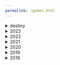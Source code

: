 ```yaml
---
permalink: /games.html
---
```


<details>
<summary>destiny</summary>

## first time I entered the tower - 2020.02.10

![](figs/d2/tower.jpg)

below are some raid's dayone screenshots

## Vault of Glass Dayone - 2021.05.23

![](figs/d2/vog/vog4.jpg)

## Vow of the Disciple Dayone - 2022.03.07

[![video](figs/d2/vod/screenshot.jpg "video")](https://www.bilibili.com/video/BV1ma411h7cJ/)

## Kings Fall - 2022.08.27

[![video](figs/d2/kf/oryx.jpg "video")](https://www.bilibili.com/video/BV1Ud4y1d7uK)

## Root of Nightmare - 2022.3.11

[![video](figs/d2/ron/emblem.JPG "video")](https://www.bilibili.com/video/BV1iv4y187cc)

</details>


<details>
<summary>2023</summary>

## God of War Ragnarök

![](figs/2023/gow5.jpg)

## Demon's Souls

[![video](figs/2023/dms.jpg "video")](https://www.bilibili.com/video/BV19b411R766)

## Bloodborne

[![video](figs/2023/bloodborne.png "video")](https://www.bilibili.com/video/BV1Mu411a7h9)

## Horizon Zero Dawn & Horizon Forbidden West

![](figs/2023/horizon.png)

## The Last of Us Part I & II

![](figs/2023/tlou.png)

## UNCHARTED 4: A Thief's End

![](figs/2023/uncharted4.jpg)

## God of War III

![](figs/2023/gow3.jpg)

## Judgment

![](figs/2023/justice.jpg)

## The Legend of Zelda: Tears of the Kingdom

![](figs/2023/tok.jpg)

## Remnant 2

![](figs/2023/rmt2.jpg)

## Baldur's Gate 3

![](figs/2023/bd3.png)

</details>


<details>
<summary>2022</summary>


## Elden Ring

[![video](figs/2022/eldenring.jpg "video")](https://www.bilibili.com/video/BV1s34y147Ep)

## Dark Souls III

![](figs/2022/darksoul3.jpg)

## Plague Tale: Requiem

![](figs/2022/plague.PNG)

## God of War 4

![](figs/2022/gow4.jpg)

</details>


<details>
<summary>2021</summary>

## Yakuza 0 & 2 & 7

![](figs/2021/yakuza2.jpg)

## Battlefield 1 & V

![](figs/2021/battlefield.jpg)

## Titanfall 2

## Gears 5

## Halo 5: Guardians

## Assassin's Creed Valhalla

## Quantum Break

## Sea of Thieves

## The Medium

## Ori and the Blind Forest

## Sea of Solitude

</details>


<details>
<summary>2020</summary>

## Detroit: Become Human

![](figs/2020/detroit.jpg)

## Sekiro: Shadows Die Twice

![](figs/2020/sekiro.jpg)

## Death Stranding

![](figs/2020/ds.jpg)

## Cyberpunk 2077

![](figs/2020/2077.png)

## DOOM Eternal

![](figs/2020/doom.png)

## Red Dead Redemption 2

![](figs/2020/rdr.jpg)

## The Invisible Guardian

![](figs/2020/invisibleguardian.jpg)

## Life is Strange

![](figs/2020/lifeisstrange.jpg)

## Xuan-Yuan Sword VII

## Unheard

## Journey

</details>

<details>
<summary>2019</summary>

## The Witcher 3: Wild Hunt

![](figs/2019/witcher3.jpg)

## Celeste

![](figs/2019/celeste.jpg)

## Valiant Hearts : The Great War

![](figs/2019/valiantheart.jpg)

## Life is Strange: Before the Storm

## Flower

![](figs/2019/flower.png)

## Batman: Arkham Series

![](figs/2019/batman.jpg)

## ABZÛ

## GRIS

![](figs/2019/gris.jpg)

## Devil May Cry 5

## The Long Dark

## Finding Paradise

</details>

<details>
<summary>2018</summary>

## Chinese Parents

## INSIDE

## Replica

## SUPERHOT

## To The Moon

</details>
